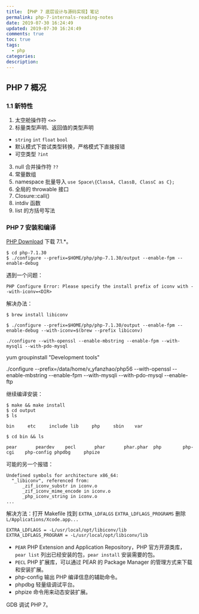 ```yaml
---
title: 【PHP 7 底层设计与源码实现】笔记
permalink: php-7-internals-reading-notes
date: 2019-07-30 16:24:49
updated: 2019-07-30 16:24:49
comments: true
toc: true
tags:
  - php
categories:
description:
---
```


## PHP 7 概况

### 1.1 新特性

1. 太空舱操作符 `<=>`
2. 标量类型声明、返回值的类型声明

- `string` `int` `float` `bool`
- 默认模式下尝试类型转换，严格模式下直接报错
- 可空类型 `?int`

3. null 合并操作符 `??`
4. 常量数组
5. namespace 批量导入 `use Space\{ClassA, ClassB, ClassC as C};`
6. 全局的 throwable 接口
7. Closure::call()
8. intdiv 函数
9. list 的方括号写法

### PHP 7 安装和编译

[PHP Download](https://www.php.net/downloads.php) 下载 7.1.\*。

```
$ cd php-7.1.30
$ ./configure --prefix=$HOME/php/php-7.1.30/output --enable-fpm --enable-debug
```

遇到一个问题：

```
PHP Configure Error: Please specify the install prefix of iconv with --with-iconv=<DIR>
```

解决办法：

```
$ brew install libiconv

$ ./configure --prefix=$HOME/php/php-7.1.30/output --enable-fpm --enable-debug --with-iconv=$(brew --prefix libiconv)

./configure --with-openssl --enable-mbstring --enable-fpm --with-mysqli --with-pdo-mysql
```

yum groupinstall "Development tools"

./configure --prefix=/data/home/v_yfanzhao/php56 --with-openssl --enable-mbstring --enable-fpm --with-mysqli --with-pdo-mysql --enable-ftp

继续编译安装：

```
$ make && make install
$ cd output
$ ls

bin     etc     include lib     php     sbin    var

$ cd bin && ls

pear       peardev    pecl       phar       phar.phar  php        php-cgi    php-config phpdbg     phpize
```

可能的另一个报错：

```
Undefined symbols for architecture x86_64:
  "_libiconv", referenced from:
      _zif_iconv_substr in iconv.o
      _zif_iconv_mime_encode in iconv.o
      _php_iconv_string in iconv.o
...
```

解决方法：打开 Makefile 找到 `EXTRA_LDFALGS` `EXTRA_LDFLAGS_PROGRAMS` 删除 `L/Applications/Xcode.app...`

```
EXTRA_LDFLAGS = -L/usr/local/opt/libiconv/lib
EXTRA_LDFLAGS_PROGRAM = -L/usr/local/opt/libiconv/lib
```

- `PEAR` PHP Extension and Application Repository，PHP 官方开源类库，`pear list` 列出已经安装的包，`pear install` 安装需要的包。
- `PECL` PHP 扩展库，可以通过 PEAR 的 Package Manager 的管理方式来下载和安装扩展。
- php-config 输出 PHP 编译信息的辅助命令。
- phpdbg 轻量级调试平台。
- phpize 命令用来动态安装扩展。

GDB 调试 PHP 7。
